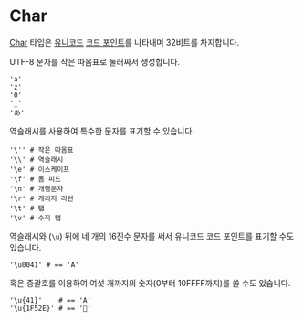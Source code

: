 # Char

[Char](http://crystal-lang.org/api/Char.html) 타입은 [유니코드](http://en.wikipedia.org/wiki/Unicode) [코드 포인트](http://en.wikipedia.org/wiki/Code_point)를 나타내며 32비트를 차지합니다.

UTF-8 문자를 작은 따옴표로 둘러싸서 생성합니다.

```crystal
'a'
'z'
'0'
'_'
'あ'
```

역슬래시를 사용하여 특수한 문자를 표기할 수 있습니다.

```crystal
'\'' # 작은 따옴표
'\\' # 역슬래시
'\e' # 이스케이프
'\f' # 폼 피드
'\n' # 개행문자
'\r' # 캐리지 리턴
'\t' # 탭
'\v' # 수직 탭
```

역슬래시와 (`\u`) 뒤에 네 개의 16진수 문자를 써서 유니코드 코드 포인트를 표기할 수도 있습니다.

```crystal
'\u0041' # == 'A'
```

혹은 중괄호를 이용하여 여섯 개까지의 숫자(0부터 10FFFF까지)를 쓸 수도 있습니다.

```crystal
'\u{41}'    # == 'A'
'\u{1F52E}' # == '🔮'
```
